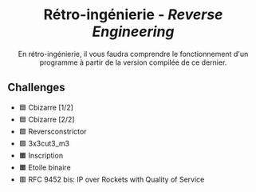 <div align="center">
  <h1>Rétro-ingénierie - <i>Reverse Engineering</i></h1>
  <p>
    En rétro-ingénierie, il vous faudra comprendre le fonctionnement d'un programme à partir de la version compilée de ce dernier.
  </p>
</div>

## Challenges
- 🟦 Cbizarre [1/2]
- 🟦 Cbizarre [2/2]
- 🟩 Reversconstrictor
- 🟩 3x3cut3_m3
- 🟧 Inscription
- 🟧 Etoile binaire
- 🟥 RFC 9452 bis: IP over Rockets with Quality of Service